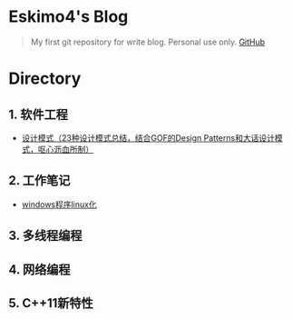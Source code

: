 # Eskimo4's Blog
> My first git repository for write blog. Personal use only. [GitHub](https://github.com/Eskimo4/Eskimo4.github.io)
# Directory
## 1. 软件工程
* [设计模式（23种设计模式总结，结合GOF的Design Patterns和大话设计模式，呕心沥血所制）](https://github.com/Eskimo4/Eskimo4.github.io/blob/master/%E8%AE%BE%E8%AE%A1%E6%A8%A1%E5%BC%8F.md)
## 2. 工作笔记
* [windows程序linux化](https://github.com/Eskimo4/Eskimo4.github.io/blob/master/%E8%AE%BE%E8%AE%A1%E6%A8%A1%E5%BC%8F.md)
## 3. 多线程编程
## 4. 网络编程
## 5. C++11新特性



